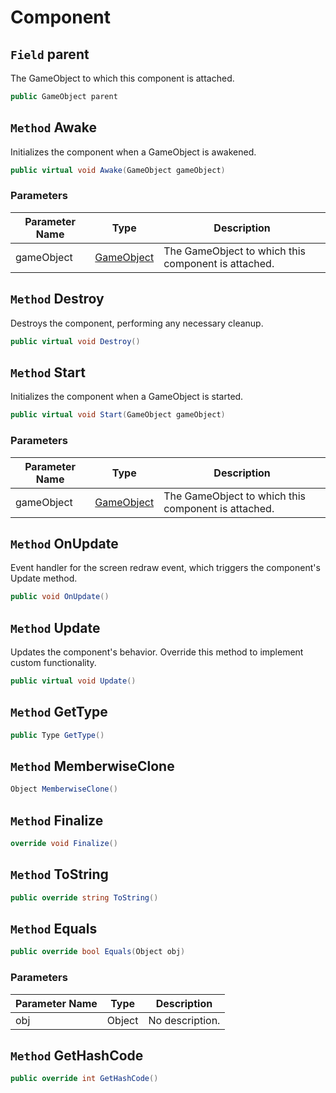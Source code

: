 # Component

## `Field` parent
The GameObject to which this component is attached.
```csharp
public GameObject parent
```


## `Method` Awake
Initializes the component when a GameObject is awakened.
```csharp
public virtual void Awake(GameObject gameObject)
```
### Parameters

| Parameter Name | Type | Description |
| --------- | --------- | --------- |
| gameObject | [GameObject](https://thiagomvas.github.io/GameEngine/Entities/GameObject.html) | The GameObject to which this component is attached. |


## `Method` Destroy
Destroys the component, performing any necessary cleanup.
```csharp
public virtual void Destroy()
```


## `Method` Start
Initializes the component when a GameObject is started.
```csharp
public virtual void Start(GameObject gameObject)
```
### Parameters

| Parameter Name | Type | Description |
| --------- | --------- | --------- |
| gameObject | [GameObject](https://thiagomvas.github.io/GameEngine/Entities/GameObject.html) | The GameObject to which this component is attached. |


## `Method` OnUpdate
Event handler for the screen redraw event, which triggers the component's Update method.
```csharp
public void OnUpdate()
```


## `Method` Update
Updates the component's behavior. Override this method to implement custom functionality.
```csharp
public virtual void Update()
```


## `Method` GetType

```csharp
public Type GetType()
```


## `Method` MemberwiseClone

```csharp
Object MemberwiseClone()
```


## `Method` Finalize

```csharp
override void Finalize()
```


## `Method` ToString

```csharp
public override string ToString()
```


## `Method` Equals

```csharp
public override bool Equals(Object obj)
```
### Parameters

| Parameter Name | Type | Description |
| --------- | --------- | --------- |
| obj | Object | No description. |


## `Method` GetHashCode

```csharp
public override int GetHashCode()
```

